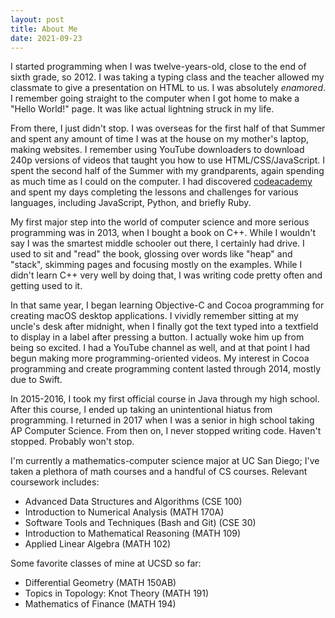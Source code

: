 ```yaml
---
layout: post
title: About Me
date: 2021-09-23
---
```


I started programming when I was twelve-years-old, close to the end of sixth grade, so 2012. I was taking a typing class and the teacher allowed my classmate to give a presentation on HTML to us. I was absolutely _enamored_. I remember going straight to the computer when I got home to make a "Hello World!" page. It was like actual lightning struck in my life.

From there, I just didn't stop. I was overseas for the first half of that Summer and spent any amount of time I was at the house on my mother's laptop, making websites. I remember using YouTube downloaders to download 240p versions of videos that taught you how to use HTML/CSS/JavaScript. I spent the second half of the Summer with my grandparents, again spending as much time as I could on the computer. I had discovered [codeacademy](https://www.codecademy.com/) and spent my days completing the lessons and challenges for various languages, including JavaScript, Python, and briefly Ruby.

My first major step into the world of computer science and more serious programming was in 2013, when I bought a book on C++. While I wouldn't say I was the smartest middle schooler out there, I certainly had drive. I used to sit and "read" the book, glossing over words like "heap" and "stack", skimming pages and focusing mostly on the examples. While I didn't learn C++ very well by doing that, I was writing code pretty often and getting used to it.

In that same year, I began learning Objective-C and Cocoa programming for creating macOS desktop applications. I vividly remember sitting at my uncle's desk after midnight, when I finally got the text typed into a textfield to display in a label after pressing a button. I actually woke him up from being so excited. I had a YouTube channel as well, and at that point I had begun making more programming-oriented videos. My interest in Cocoa programming and create programming content lasted through 2014, mostly due to Swift.

In 2015-2016, I took my first official course in Java through my high school. After this course, I ended up taking an unintentional hiatus from programming. I returned in 2017 when I was a senior in high school taking AP Computer Science. From then on, I never stopped writing code. Haven't stopped. Probably won't stop.

I'm currently a mathematics-computer science major at UC San Diego; I've taken a plethora of math courses and a handful of CS courses. Relevant coursework includes:
 * Advanced Data Structures and Algorithms (CSE 100)
 * Introduction to Numerical Analysis (MATH 170A)
 * Software Tools and Techniques (Bash and Git) (CSE 30)
 * Introduction to Mathematical Reasoning (MATH 109)
 * Applied Linear Algebra (MATH 102)

Some favorite classes of mine at UCSD so far:
 * Differential Geometry (MATH 150AB)
 * Topics in Topology: Knot Theory (MATH 191)
 * Mathematics of Finance (MATH 194)